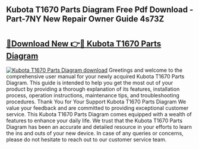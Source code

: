 ## Kubota T1670 Parts Diagram Free Pdf Download - Part-7NY New Repair Owner Guide 4s73Z

# <h2><a href="http://dflxuo.blite.top/?on=Kubota+T1670+Parts+Diagram">🔗Download New 👉🔴 Kubota T1670 Parts Diagram</a></h2>

[![Kubota T1670 Parts Diagram download](https://i.imgur.com/lujVjoI.png)](http://dflxuo.blite.top/?on=Kubota+T1670+Parts+Diagram)
Greetings and welcome to the comprehensive user manual for your newly acquired Kubota T1670 Parts Diagram. This guide is intended to help you get the most out of your product by providing a thorough explanation of its features, installation process, operation instructions, maintenance tips, and troubleshooting procedures. Thank You for Your Support Kubota T1670 Parts Diagram We value your feedback and are committed to providing exceptional customer service. This Kubota T1670 Parts Diagram comes equipped with a wealth of features to enhance your daily life. We trust that the Kubota T1670 Parts Diagram has been an accurate and detailed resource in your efforts to learn the ins and outs of your new device. In case of any queries or concerns, please do not hesitate to reach out to our customer service team.
